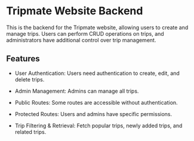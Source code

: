 # Tripmate Website Backend

This is the backend for the Tripmate website, allowing users to create and manage trips. Users can perform CRUD operations on trips, and administrators have additional control over trip management.

## Features

-   User Authentication: Users need authentication to create, edit, and delete trips.

-   Admin Management: Admins can manage all trips.

-   Public Routes: Some routes are accessible without authentication.

-   Protected Routes: Users and admins have specific permissions.

-   Trip Filtering & Retrieval: Fetch popular trips, newly added trips, and related trips.
